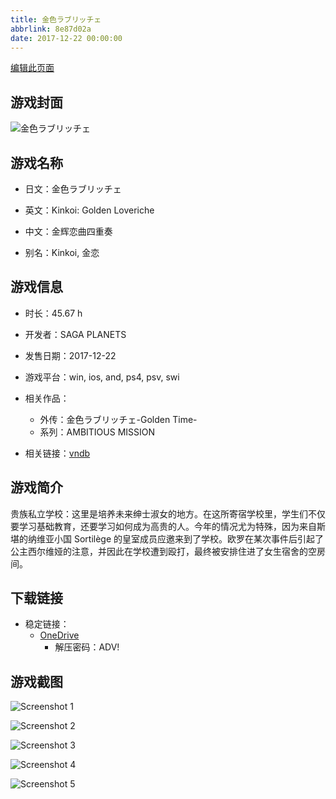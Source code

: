 ```yaml
---
title: 金色ラブリッチェ
abbrlink: 8e87d02a
date: 2017-12-22 00:00:00
---
```

[编辑此页面](https://github.com/ACG-3/ADV3-source/blob/main/source/_posts/games/%E9%87%91%E8%89%B2%E3%83%A9%E3%83%96%E3%83%AA%E3%83%83%E3%83%81%E3%82%A7-Golden%20Time-.md)

## 游戏封面

![金色ラブリッチェ](https://pan.timero.xyz/d/onedrive/img_lib_001/%E9%87%91%E8%89%B2%E3%83%A9%E3%83%96%E3%83%AA%E3%83%83%E3%83%81%E3%82%A7-Golden%20Time-_cover.avif)


## 游戏名称

- 日文：金色ラブリッチェ
- 英文：Kinkoi: Golden Loveriche
- 中文：金辉恋曲四重奏

- 别名：Kinkoi, 金恋


## 游戏信息

- 时长：45.67 h
- 开发者：SAGA PLANETS
- 发售日期：2017-12-22
- 游戏平台：win, ios, and, ps4, psv, swi
- 相关作品：
   - 外传：金色ラブリッチェ-Golden Time-
   - 系列：AMBITIOUS MISSION

- 相关链接：[vndb](https://vndb.org/v21852)


## 游戏简介

贵族私立学校：这里是培养未来绅士淑女的地方。在这所寄宿学校里，学生们不仅要学习基础教育，还要学习如何成为高贵的人。今年的情况尤为特殊，因为来自斯堪的纳维亚小国 Sortilège 的皇室成员应邀来到了学校。欧罗在某次事件后引起了公主西尔维娅的注意，并因此在学校遭到殴打，最终被安排住进了女生宿舍的空房间。




## 下载链接

- 稳定链接：
    - [OneDrive](https://pan.timero.xyz/onedrive/adv_lib_001/%E9%87%91%E8%89%B2%E3%83%A9%E3%83%96%E3%83%AA%E3%83%83%E3%83%81%E3%82%A7-Golden%20Time-)
        - 解压密码：ADV!



## 游戏截图


![Screenshot 1](https://pan.timero.xyz/d/onedrive/img_lib_001/%E9%87%91%E8%89%B2%E3%83%A9%E3%83%96%E3%83%AA%E3%83%83%E3%83%81%E3%82%A7-Golden%20Time-_Screenshot_1.avif)

![Screenshot 2](https://pan.timero.xyz/d/onedrive/img_lib_001/%E9%87%91%E8%89%B2%E3%83%A9%E3%83%96%E3%83%AA%E3%83%83%E3%83%81%E3%82%A7-Golden%20Time-_Screenshot_2.avif)

![Screenshot 3](https://pan.timero.xyz/d/onedrive/img_lib_001/%E9%87%91%E8%89%B2%E3%83%A9%E3%83%96%E3%83%AA%E3%83%83%E3%83%81%E3%82%A7-Golden%20Time-_Screenshot_3.avif)

![Screenshot 4](https://pan.timero.xyz/d/onedrive/img_lib_001/%E9%87%91%E8%89%B2%E3%83%A9%E3%83%96%E3%83%AA%E3%83%83%E3%83%81%E3%82%A7-Golden%20Time-_Screenshot_4.avif)

![Screenshot 5](https://pan.timero.xyz/d/onedrive/img_lib_001/%E9%87%91%E8%89%B2%E3%83%A9%E3%83%96%E3%83%AA%E3%83%83%E3%83%81%E3%82%A7-Golden%20Time-_Screenshot_5.avif)

